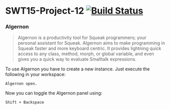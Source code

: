 SWT15-Project-12 [![Build Status](https://travis-ci.org/HPI-SWA-Teaching/SWT15-Project-12.svg)](https://travis-ci.org/HPI-SWA-Teaching/SWT15-Project-12)
===================

### Algernon

>Algernon is a productivity tool for Squeak programmers; your personal assistant for Squeak. Algernon aims to make programming in Squeak faster and more keyboard centric. It provides lightning quick access to any class, method, morph, or global variable, and even gives you a quick way to evaluate Smalltalk expressions. 

To use Algernon you have to create a new instance. Just execute the following in your workspace:

```smalltalk
Algernon open.
```

Now you can toggle the Algernon panel using:

```
Shift + Backspace
```
